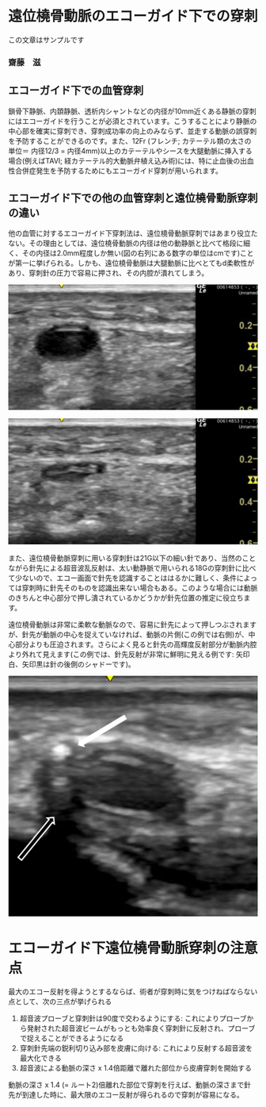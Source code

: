 # 遠位橈骨動脈のエコーガイド下での穿刺

この文章はサンプルです

### 齋藤　滋

## エコーガイド下での血管穿刺

鎖骨下静脈、内頚静脈、透析内シャントなどの内径が10mm近くある静脈の穿刺にはエコーガイドを行うことが必須とされています。こうすることにより静脈の中心部を確実に穿刺でき、穿刺成功率の向上のみならず、並走する動脈の誤穿刺を予防することができるのです。また、12Fr (フレンチ; カテーテル類の太さの単位＝ 内径12/3 = 内径4mm)以上のカテーテルやシースを大腿動脈に挿入する場合(例えばTAVI; 経カテーテル的大動脈弁植え込み術)には、特に止血後の出血性合併症発生を予防するためにもエコーガイド穿刺が用いられます。

## エコーガイド下での他の血管穿刺と遠位橈骨動脈穿刺の違い

他の血管に対するエコーガイド下穿刺法は、遠位橈骨動脈穿刺ではあまり役立たない。その理由としては、遠位橈骨動脈の内径は他の動静脈と比べて格段に細く、その内径は2.0mm程度しか無い(図の右列にある数字の単位はcmです)ことが第一に挙げられる。しかも、遠位橈骨動脈は大腿動脈に比べとてもd柔軟性があり、穿刺針の圧力で容易に押され、その内腔が潰れてしまう。

![針先で押しつぶされる前の遠位橈骨動脈](https://github.com/SSAITO-Atlas/Cardiology-Atlas/blob/master/SAITO/DRA_ECHO/imgs/DRAcompression01.jpg)

![針先で押しつぶされた遠位橈骨動脈](https://github.com/SSAITO-Atlas/Cardiology-Atlas/blob/master/SAITO/DRA_ECHO/imgs/DRAcompression02.jpg)

また、遠位橈骨動脈穿刺に用いる穿刺針は21G以下の細い針であり、当然のことながら針先による超音波乱反射は、太い動静脈で用いられる18Gの穿刺針に比べて少ないので、エコー画面で針先を認識することははるかに難しく、条件によっては穿刺時に針先そのものを認識出来ない場合もある。このような場合には動脈のきちんと中心部分で押し潰されているかどうかが針先位置の推定に役立ちます。

遠位橈骨動脈は非常に柔軟な動脈なので、容易に針先によって押しつぶされますが、針先が動脈の中心を捉えていなければ、動脈の片側(この例では右側)が、中心部分よりも圧迫されます。さらによく見ると針先の高輝度反射部分が動脈内腔より外れて見えます(この例では、針先反射が非常に鮮明に見える例です: 矢印白、矢印黒は針の後側のシャドーです)。

![穿刺針が橈骨動脈の左側にずれている](https://github.com/SSAITO-Atlas/Cardiology-Atlas/blob/master/SAITO/DRA_ECHO/imgs/needle_left.jpg)

# エコーガイド下遠位橈骨動脈穿刺の注意点

最大のエコー反射を得ようとするならば、術者が穿刺時に気をつけねばならない点として、次の三点が挙げられる

1. 超音波プローブと穿刺針は90度で交わるようにする: これによりプローブから発射された超音波ビームがもっとも効率良く穿刺針に反射され、プローブで捉えることができるようになる
2. 穿刺針先端の鋭利切り込み部を皮膚に向ける: これにより反射する超音波を最大化できる
3. 超音波による動脈の深さ x 1.4倍距離で離れた部位から皮膚穿刺を開始する

動脈の深さ x 1.4 (= ルート2)倍離れた部位で穿刺を行えば、動脈の深さまで針先が到達した時に、最大限のエコー反射が得られるので穿刺が容易になる。

